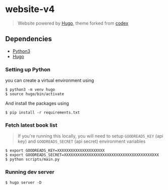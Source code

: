# website-v4

> Website powered by [Hugo](https://gohugo.io/), theme forked from [codex](https://github.com/jakewies/hugo-theme-codex)

## Dependencies
- [Python3](https://docs.python-guide.org/starting/install3/linux/)
- [Hugo](https://gohugo.io/getting-started/installing/)

### Setting up Python
you can create a virtual environment using
```
$ python3 -m venv hugo
$ source hugo/bin/activate
```

And install the packages using
```
$ pip install -r requirements.txt
```

### Fetch latest book list
> If you're running this locally, you will need to setup `GOODREADS_KEY` (api key) and `GOODREADS_SECRET` (api secret) environment variables
```
$ export GOODREADS_KEY=XXXXXXXXXXXXXXXXXXXXX
$ export GOODREADS_SECRET=XXXXXXXXXXXXXXXXXXXXXXXXXXXXXXXXXXXXXXXXXX
$ python scripts/main.py
```

### Running dev server
```
$ hugo server -D
```
